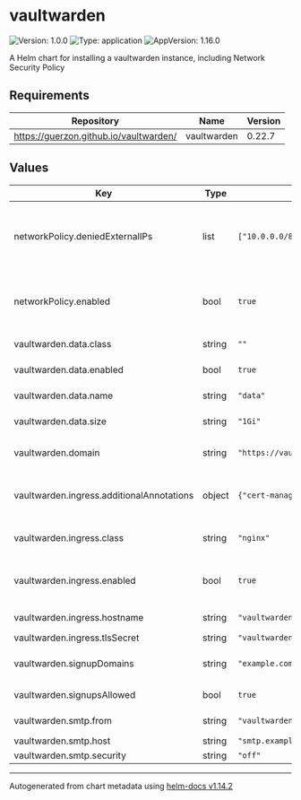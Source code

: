 # vaultwarden

![Version: 1.0.0](https://img.shields.io/badge/Version-1.0.0-informational?style=flat-square) ![Type: application](https://img.shields.io/badge/Type-application-informational?style=flat-square) ![AppVersion: 1.16.0](https://img.shields.io/badge/AppVersion-1.16.0-informational?style=flat-square)

A Helm chart for installing a vaultwarden instance, including Network Security Policy

## Requirements

| Repository | Name | Version |
|------------|------|---------|
| https://guerzon.github.io/vaultwarden/ | vaultwarden | 0.22.7 |

## Values

| Key | Type | Default | Description |
|-----|------|---------|-------------|
| networkPolicy.deniedExternalIPs | list | `["10.0.0.0/8","172.16.0.0/12","192.168.0.0/16"]` | External IP addresses to which Vaultwarden cannot communicate |
| networkPolicy.enabled | bool | `true` | Whether or not to deploy the NetworkPolicy resource |
| vaultwarden.data.class | string | `""` | Storage Class Name |
| vaultwarden.data.enabled | bool | `true` | Whether to create a PVC |
| vaultwarden.data.name | string | `"data"` | Name of the PVC |
| vaultwarden.data.size | string | `"1Gi"` | Size of PVC to create |
| vaultwarden.domain | string | `"https://vaultwarden.exmaple.com/"` | URL of the VaultWarden instance |
| vaultwarden.ingress.additionalAnnotations | object | `{"cert-manager.io/cluster-issuer":"stepca"}` | Additional annotations for the Ingress resource |
| vaultwarden.ingress.class | string | `"nginx"` | Ingress resource class |
| vaultwarden.ingress.enabled | bool | `true` | Whether or not to deploy an Ingress resource |
| vaultwarden.ingress.hostname | string | `"vaultwarden.example.com"` | Ingress hostname |
| vaultwarden.ingress.tlsSecret | string | `"vaultwarden-tls"` | TLS Secret |
| vaultwarden.signupDomains | string | `"example.com"` | Limit signups to this domain suffix |
| vaultwarden.signupsAllowed | bool | `true` | Whether to allow signups |
| vaultwarden.smtp.from | string | `"vaultwarden@example.com"` | From address for emails |
| vaultwarden.smtp.host | string | `"smtp.example.com"` | SMTP server |
| vaultwarden.smtp.security | string | `"off"` | TLS |

----------------------------------------------
Autogenerated from chart metadata using [helm-docs v1.14.2](https://github.com/norwoodj/helm-docs/releases/v1.14.2)
